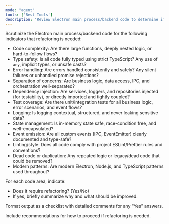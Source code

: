 ```yaml
---
mode: "agent"
tools: ['Best Tools']
description: "Review Electron main process/backend code to determine if refactoring is necessary"
---
```


Scrutinize the Electron main process/backend code for the following indicators that refactoring is needed:

- Code complexity: Are there large functions, deeply nested logic, or hard-to-follow flows?
- Type safety: Is all code fully typed using strict TypeScript? Any use of `any`, implicit types, or unsafe casts?
- Error handling: Are errors handled consistently and safely? Any silent failures or unhandled promise rejections?
- Separation of concerns: Are business logic, data access, IPC, and orchestration well-separated?
- Dependency injection: Are services, loggers, and repositories injected (for testability), or directly imported and tightly coupled?
- Test coverage: Are there unit/integration tests for all business logic, error scenarios, and event flows?
- Logging: Is logging contextual, structured, and never leaking sensitive data?
- State management: Is in-memory state safe, race-condition free, and well-encapsulated?
- Event emission: Are all custom events (IPC, EventEmitter) clearly documented and type-safe?
- Linting/style: Does all code comply with project ESLint/Prettier rules and conventions?
- Dead code or duplication: Any repeated logic or legacy/dead code that could be removed?
- Modern patterns: Are modern Electron, Node.js, and TypeScript patterns used throughout?

For each code area, indicate:

- Does it require refactoring? (Yes/No)
- If yes, briefly summarize why and what should be improved.

Format output as a checklist with detailed comments for any “Yes” answers.

Include recommendations for how to proceed if refactoring is needed.
